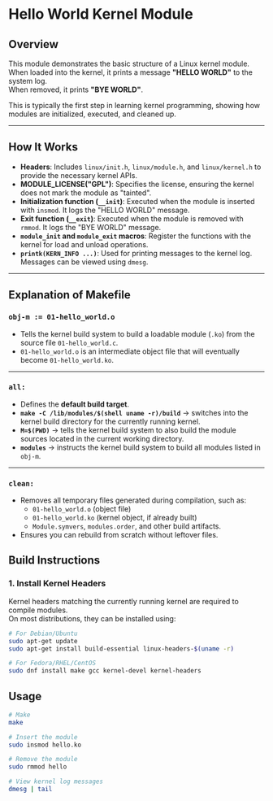 # Hello World Kernel Module

## Overview
This module demonstrates the basic structure of a Linux kernel module.  
When loaded into the kernel, it prints a message **"HELLO WORLD"** to the system log.  
When removed, it prints **"BYE WORLD"**.  

This is typically the first step in learning kernel programming, showing how modules are initialized, executed, and cleaned up.

---

## How It Works
- **Headers**: Includes `linux/init.h`, `linux/module.h`, and `linux/kernel.h` to provide the necessary kernel APIs.  
- **MODULE_LICENSE("GPL")**: Specifies the license, ensuring the kernel does not mark the module as "tainted".  
- **Initialization function (`__init`)**: Executed when the module is inserted with `insmod`. It logs the "HELLO WORLD" message.  
- **Exit function (`__exit`)**: Executed when the module is removed with `rmmod`. It logs the "BYE WORLD" message.  
- **`module_init` and `module_exit` macros**: Register the functions with the kernel for load and unload operations.  
- **`printk(KERN_INFO ...)`**: Used for printing messages to the kernel log. Messages can be viewed using `dmesg`.  

---

## Explanation of Makefile

### `obj-m := 01-hello_world.o`
- Tells the kernel build system to build a loadable module (`.ko`) from the source file `01-hello_world.c`.  
- `01-hello_world.o` is an intermediate object file that will eventually become `01-hello_world.ko`.  

---

### `all:`
- Defines the **default build target**.  
- **`make -C /lib/modules/$(shell uname -r)/build`** → switches into the kernel build directory for the currently running kernel.  
- **`M=$(PWD)`** → tells the kernel build system to also build the module sources located in the current working directory.  
- **`modules`** → instructs the kernel build system to build all modules listed in `obj-m`.  

---

### `clean:`
- Removes all temporary files generated during compilation, such as:  
  - `01-hello_world.o` (object file)  
  - `01-hello_world.ko` (kernel object, if already built)  
  - `Module.symvers`, `modules.order`, and other build artifacts.  
- Ensures you can rebuild from scratch without leftover files.  


## Build Instructions

### 1. Install Kernel Headers
Kernel headers matching the currently running kernel are required to compile modules.  
On most distributions, they can be installed using:

```bash
# For Debian/Ubuntu
sudo apt-get update
sudo apt-get install build-essential linux-headers-$(uname -r)

# For Fedora/RHEL/CentOS
sudo dnf install make gcc kernel-devel kernel-headers
```

## Usage

```bash
# Make
make

# Insert the module
sudo insmod hello.ko

# Remove the module
sudo rmmod hello

# View kernel log messages
dmesg | tail
